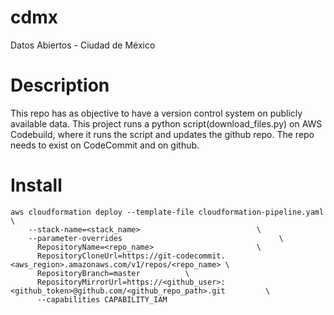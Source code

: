 # cdmx
Datos Abiertos - Ciudad de México

# Description

This repo has as objective to have a version control system on publicly available data.
This project runs a python script(download_files.py) on AWS Codebuild, where it runs the script and updates the github repo.
The repo needs to exist on CodeCommit and on github.

# Install

 
```
aws cloudformation deploy --template-file cloudformation-pipeline.yaml \
    --stack-name=<stack_name>                          \
    --parameter-overrides                                   \
      RepositoryName=<repo_name>                       \
      RepositoryCloneUrl=https://git-codecommit.<aws_region>.amazonaws.com/v1/repos/<repo_name> \
      RepositoryBranch=master          \
      RepositoryMirrorUrl=https://<github_user>:<github_token>@github.com/<github_repo_path>.git         \
      --capabilities CAPABILITY_IAM
```
